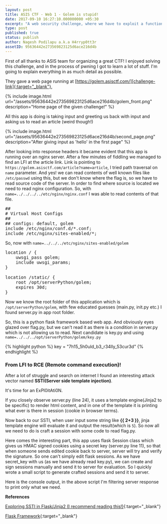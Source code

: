 ```yaml
---
layout: post
title: ASIS CTF - Web 1 - Golem is stupid!
date: 2017-09-10 16:27:10.000000000 +05:30
excerpt: "A web security challenge, where we have to exploit a functionality of jinja templates with in a python flask framework based web application"
type: post
published: true
status: publish
author: Nagesh Podilapu a.k.a H4rryp0tt3r
assetID: 95636442e273569823125d6ace216d4b
---
```


First of all thanks to ASIS team for organizing a great CTF! I enjoyed solving this challenge, and in the process of pwning I got to learn a lot of stuff. I'm going to explain everything in as much detail as possible.

They gave a web page running at [https://golem.asisctf.com/][challenge-link]{:target="_blank"}, 

{% include image.html url="/assets/95636442e273569823125d6ace216d4b/golem_front.png" description="Home page of the given challenge!" %}

All this app is doing is taking input and greeting us back with input and asking us to read an article (weird though!)

{% include image.html url="/assets/95636442e273569823125d6ace216d4b/second_page.png" description="After giving input as 'hello' in the first page" %}

After looking into response headers it became evident that this app is running over an nginx server. After a few minutes of fiddling we managed to find an LFI at the article link.
Link is pointing to `https://golem.asisctf.com/article?name=article`, I tried path traversal on `name` parameter. And yes! we can read contents of well known files like `/etc/passwd` using this, but we don't know where the flag is, so we have to read source code of the server. In order to find where source is located we need to read nginx configuration. So, with `name=../../../../etc/nginx/nginx.conf` I was able to read contents of that file. 

<pre>
##
# Virtual Host Configs
##
## configs: default, golem
include /etc/nginx/conf.d/*.conf;
include /etc/nginx/sites-enabled/*;
</pre>

So, now with `name=../../../etc/nginx/sites-enabled/golem`

<pre>
location / {
    uwsgi_pass golem;
    include uwsgi_params;
}

location /static/ {
    root /opt/serverPython/golem;
    expires 30d;
}
</pre>

Now we know the root folder of this application which is `/opt/serverPython/golem`, with few educated guesses (main.py, init.py etc.) I found server.py in app root folder.

<script src="https://gist.github.com/H4rryp0tt3r/697fa556eddb47a825bb6aae28258315.js"></script>

So, this is a python flask framework based web app. And obviously eyes glazed over flag.py, but we can't read it as there is a condition in server.py which is not allowing us to read. Next candidate is key.py and using `name=../../../opt/serverPython/golem/key.py`

{% highlight python %}
key = "7h15_5h0uld_b3_r34lly_53cur3d"
{% endhighlight %}

### **From LFI to RCE (Remote command execution)!**

After a lot of struggle and search on internet I found an interesting attack vector named **SSTI(Server side template injection)**.

It's time for an ExPl0itAti0N.

If you closely observe server.py (line 24), it uses a template engine(Jinja2 to be specific) to render html content, and in one of the template it is printing what ever is there in session (cookie in browser terms).

Now back to our SSTI, when user input some string like **\{\{ 2+3 \}\}**, jinja template engine will evaluate it and output the result(which is `5`). So now all we need to do is craft a session with some code to read flag.py.

Here comes the interesting part, this app uses flask Session class which gives us HMAC signed cookies using a secret key (server.py line 11), so that when someone sends edited cookie back to server, server will try and verify the signature. So one can't simply edit flask sessions. As we have secret_key with us (as we have already read key.py), we can create and sign sessions manually and send it to server for evaluation. So I quickly wrote a small script to generate crafted sessions and send it to server.

<script src="https://gist.github.com/H4rryp0tt3r/d5aa11980f41b90b0370174a8d02dcaf.js"></script>

Here is the console output, in the above script I'm filtering server response to print only what we need.

<script src="https://gist.github.com/H4rryp0tt3r/2fa8f50b840c5bb8195c606fa6e5700c.js"></script>

**References**

[Exploring SSTI in Flask/Jinja2 (I recommend reading this!)][flask-ssti]{:target="_blank"}

[Flask Framework][flask-link]{:target="_blank"}
 

[challenge-link]: https://golem.asisctf.com/
[flask-link]: http://flask.pocoo.org/
[flask-ssti]: https://nvisium.com/blog/2016/03/09/exploring-ssti-in-flask-jinja2/
